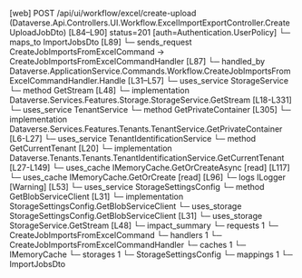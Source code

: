 [web] POST /api/ui/workflow/excel/create-upload  (Dataverse.Api.Controllers.UI.Workflow.ExcelImportExportController.CreateUploadJobDto)  [L84–L90] status=201 [auth=Authentication.UserPolicy]
  └─ maps_to ImportJobsDto [L89]
  └─ sends_request CreateJobImportsFromExcelCommand -> CreateJobImportsFromExcelCommandHandler [L87]
    └─ handled_by Dataverse.ApplicationService.Commands.Workflow.CreateJobImportsFromExcelCommandHandler.Handle [L31–L57]
      └─ uses_service StorageService
        └─ method GetStream [L48]
          └─ implementation Dataverse.Services.Features.Storage.StorageService.GetStream [L18-L331]
            └─ uses_service TenantService
              └─ method GetPrivateContainer [L305]
                └─ implementation Dataverse.Services.Features.Tenants.TenantService.GetPrivateContainer [L6-L27]
                  └─ uses_service TenantIdentificationService
                    └─ method GetCurrentTenant [L20]
                      └─ implementation Dataverse.Tenants.Tenants.TenantIdentificationService.GetCurrentTenant [L27-L149]
                        └─ uses_cache IMemoryCache.GetOrCreateAsync [read] [L117]
                        └─ uses_cache IMemoryCache.GetOrCreate [read] [L96]
                        └─ logs ILogger<ITenantIdentificationService> [Warning] [L53]
            └─ uses_service StorageSettingsConfig
              └─ method GetBlobServiceClient [L31]
                └─ implementation StorageSettingsConfig.GetBlobServiceClient
            └─ uses_storage StorageSettingsConfig.GetBlobServiceClient [L31]
      └─ uses_storage StorageService.GetStream [L48]
  └─ impact_summary
    └─ requests 1
      └─ CreateJobImportsFromExcelCommand
    └─ handlers 1
      └─ CreateJobImportsFromExcelCommandHandler
    └─ caches 1
      └─ IMemoryCache
    └─ storages 1
      └─ StorageSettingsConfig
    └─ mappings 1
      └─ ImportJobsDto


